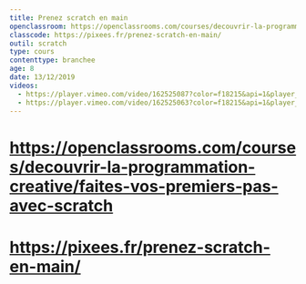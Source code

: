 ```yaml
---
title: Prenez scratch en main
openclassroom: https://openclassrooms.com/courses/decouvrir-la-programmation-creative/faites-vos-premiers-pas-avec-scratch
classcode: https://pixees.fr/prenez-scratch-en-main/
outil: scratch
type: cours
contenttype: branchee
age: 8
date: 13/12/2019
videos: 
  - https://player.vimeo.com/video/162525087?color=f18215&api=1&player_id=video_Player_0
  - https://player.vimeo.com/video/162525063?color=f18215&api=1&player_id=video_Player_1
---
```


# https://openclassrooms.com/courses/decouvrir-la-programmation-creative/faites-vos-premiers-pas-avec-scratch
# https://pixees.fr/prenez-scratch-en-main/